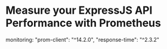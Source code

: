     
# Measure your ExpressJS API Performance with Prometheus 
monitoring:
"prom-client": "^14.2.0",
"response-time": "^2.3.2"